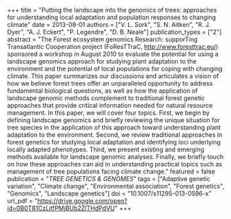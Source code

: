 +++
title = "Putting the landscape into the genomics of trees: approaches for understanding local adaptation and population responses to changing climate"
date = 2013-08-01
authors = ["V. L. Sork", "S. N. Aitken", "R. J. Dyer", "A. J. Eckert", "P. Legendre", "D. B. Neale"]
publication_types = ["2"]
abstract = "The Forest ecosystem genomics Research: supporTing Transatlantic Cooperation project (FoResTTraC, http://www.foresttrac.eu/) sponsored a workshop in August 2010 to evaluate the potential for using a landscape genomics approach for studying plant adaptation to the environment and the potential of local populations for coping with changing climate. This paper summarizes our discussions and articulates a vision of how we believe forest trees offer an unparalleled opportunity to address fundamental biological questions, as well as how the application of landscape genomic methods complement to traditional forest genetic approaches that provide critical information needed for natural resource management. In this paper, we will cover four topics. First, we begin by defining landscape genomics and briefly reviewing the unique situation for tree species in the application of this approach toward understanding plant adaptation to the environment. Second, we review traditional approaches in forest genetics for studying local adaptation and identifying loci underlying locally adapted phenotypes. Third, we present existing and emerging methods available for landscape genomic analyses. Finally, we briefly touch on how these approaches can aid in understanding practical topics such as management of tree populations facing climate change."
featured = false
publication = "*TREE GENETICS & GENOMES*"
tags = ["Adaptive genetic variation", "Climate change", "Environmental association", "Forest genetics", "Genomics", "Landscape genetics"]
doi = "10.1007/s11295-013-0596-x"
url_pdf = "https://drive.google.com/open?id=0B0T81CzLjtfPMjBUb2ZlTHdPdVU"
+++
